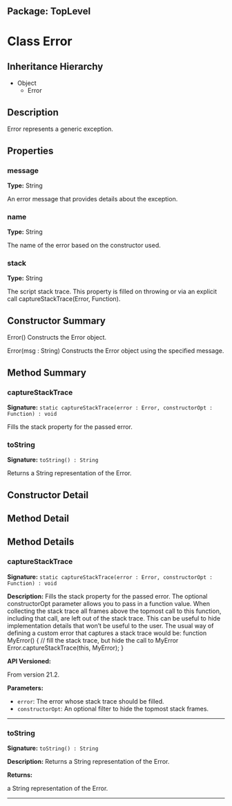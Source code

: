 ## Package: TopLevel

# Class Error

## Inheritance Hierarchy

- Object
  - Error

## Description

Error represents a generic exception.

## Properties

### message

**Type:** String

An error message that provides details about the exception.

### name

**Type:** String

The name of the error based on the constructor used.

### stack

**Type:** String

The script stack trace. 
 This property is filled on throwing or via an explicit call captureStackTrace(Error, Function).

## Constructor Summary

Error() Constructs the Error object.

Error(msg : String) Constructs the Error object using the specified message.

## Method Summary

### captureStackTrace

**Signature:** `static captureStackTrace(error : Error, constructorOpt : Function) : void`

Fills the stack property for the passed error.

### toString

**Signature:** `toString() : String`

Returns a String representation of the Error.

## Constructor Detail

## Method Detail

## Method Details

### captureStackTrace

**Signature:** `static captureStackTrace(error : Error, constructorOpt : Function) : void`

**Description:** Fills the stack property for the passed error. The optional constructorOpt parameter allows you to pass in a function value. When collecting the stack trace all frames above the topmost call to this function, including that call, are left out of the stack trace. This can be useful to hide implementation details that won’t be useful to the user. The usual way of defining a custom error that captures a stack trace would be: function MyError() { // fill the stack trace, but hide the call to MyError Error.captureStackTrace(this, MyError); }

**API Versioned:**

From version 21.2.

**Parameters:**

- `error`: The error whose stack trace should be filled.
- `constructorOpt`: An optional filter to hide the topmost stack frames.

---

### toString

**Signature:** `toString() : String`

**Description:** Returns a String representation of the Error.

**Returns:**

a String representation of the Error.

---